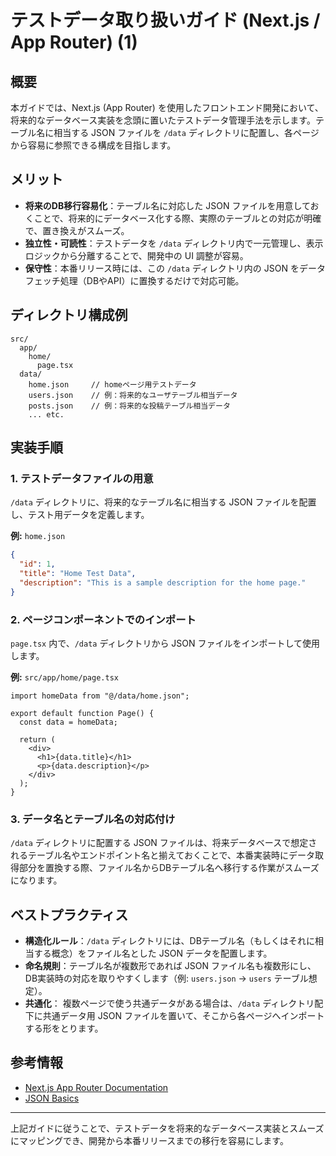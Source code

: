 # テストデータ取り扱いガイド (Next.js / App Router) (1)

## 概要

本ガイドでは、Next.js (App Router) を使用したフロントエンド開発において、将来的なデータベース実装を念頭に置いたテストデータ管理手法を示します。テーブル名に相当する JSON ファイルを `/data` ディレクトリに配置し、各ページから容易に参照できる構成を目指します。

## メリット

- **将来のDB移行容易化**：テーブル名に対応した JSON ファイルを用意しておくことで、将来的にデータベース化する際、実際のテーブルとの対応が明確で、置き換えがスムーズ。
- **独立性・可読性**：テストデータを `/data` ディレクトリ内で一元管理し、表示ロジックから分離することで、開発中の UI 調整が容易。
- **保守性**：本番リリース時には、この `/data` ディレクトリ内の JSON をデータフェッチ処理（DBやAPI）に置換するだけで対応可能。

## ディレクトリ構成例

```
src/
  app/
    home/
      page.tsx
  data/
    home.json     // homeページ用テストデータ
    users.json    // 例：将来的なユーザテーブル相当データ
    posts.json    // 例：将来的な投稿テーブル相当データ
    ... etc.

```

## 実装手順

### 1. テストデータファイルの用意

`/data` ディレクトリに、将来的なテーブル名に相当する JSON ファイルを配置し、テスト用データを定義します。

**例:** `home.json`

```json
{
  "id": 1,
  "title": "Home Test Data",
  "description": "This is a sample description for the home page."
}

```

### 2. ページコンポーネントでのインポート

`page.tsx` 内で、`/data` ディレクトリから JSON ファイルをインポートして使用します。

**例:** `src/app/home/page.tsx`

```tsx
import homeData from "@/data/home.json";

export default function Page() {
  const data = homeData;

  return (
    <div>
      <h1>{data.title}</h1>
      <p>{data.description}</p>
    </div>
  );
}

```

### 3. データ名とテーブル名の対応付け

`/data` ディレクトリに配置する JSON ファイルは、将来データベースで想定されるテーブル名やエンドポイント名と揃えておくことで、本番実装時にデータ取得部分を置換する際、ファイル名からDBテーブル名へ移行する作業がスムーズになります。

## ベストプラクティス

- **構造化ルール**：`/data` ディレクトリには、DBテーブル名（もしくはそれに相当する概念）をファイル名とした JSON データを配置します。
- **命名規則**：テーブル名が複数形であれば JSON ファイル名も複数形にし、DB実装時の対応を取りやすくします（例: `users.json` -> `users` テーブル想定）。
- **共通化**： 複数ページで使う共通データがある場合は、`/data` ディレクトリ配下に共通データ用 JSON ファイルを置いて、そこから各ページへインポートする形をとります。

## 参考情報

- [Next.js App Router Documentation](https://nextjs.org/docs/app/building-your-application)
- [JSON Basics](https://www.json.org/)

---

上記ガイドに従うことで、テストデータを将来的なデータベース実装とスムーズにマッピングでき、開発から本番リリースまでの移行を容易にします。